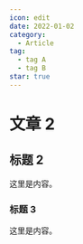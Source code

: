 ```yaml
---
icon: edit
date: 2022-01-02
category:
  - Article
tag:
  - tag A
  - tag B
star: true
---
```


# 文章 2

## 标题 2

这里是内容。

### 标题 3

这里是内容。

